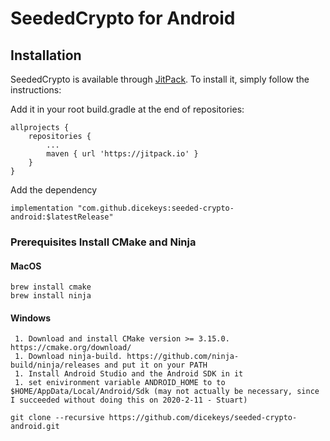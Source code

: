 
# SeededCrypto for Android

## Installation

SeededCrypto is available through [JitPack](https://jitpack.io/). To install
it, simply follow the instructions:


Add it in your root build.gradle at the end of repositories:
```
allprojects {
    repositories {
        ...
        maven { url 'https://jitpack.io' }
    }
}
```

Add the dependency
```
implementation "com.github.dicekeys:seeded-crypto-android:$latestRelease"
```


### Prerequisites Install CMake and Ninja

#### MacOS

```
brew install cmake
brew install ninja
```

#### Windows
```
 1. Download and install CMake version >= 3.15.0. https://cmake.org/download/
 1. Download ninja-build. https://github.com/ninja-build/ninja/releases and put it on your PATH
 1. Install Android Studio and the Android SDK in it
 1. set enivironment variable ANDROID_HOME to to $HOME/AppData/Local/Android/Sdk (may not actually be necessary, since I succeeded without doing this on 2020-2-11 - Stuart)
```

```
git clone --recursive https://github.com/dicekeys/seeded-crypto-android.git
```
